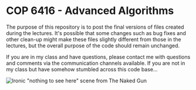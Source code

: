 # COP 6416 - Advanced Algorithms
The purpose of this repository is to post the final versions of files created during the lectures.
It's possible that some changes such as bug fixes and other clean-up might make these files slightly different from those in the lectures, but the overall purpose of the code should remain unchanged.

If you are in my class and have questions, please contact me with questions and comments via the communication channels available.
If you are not in my class but have somehow stumbled across this code base...

![Ironic "nothing to see here" scene from The Naked Gun](https://res.cloudinary.com/dm3fdmzec/image/upload/v1641851196/nothing-to-see-here_gf5axr.webp)
